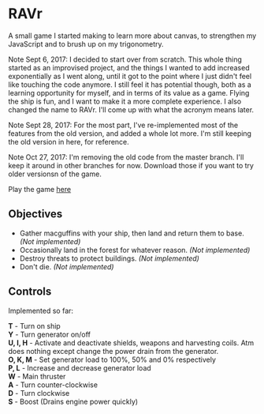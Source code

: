 # RAVr

A small game I started making to learn more about canvas, to strengthen my JavaScript and to brush up on my trigonometry.

Note Sept 6, 2017: I decided to start over from scratch. This whole thing started as an improvised project, and the things I wanted to add increased exponentially as I went along, until it got to the point where I just didn't feel like touching the code anymore. I still feel it has potential though, both as a learning opportunity for myself, and in terms of its value as a game. Flying the ship is fun, and I want to make it a more complete experience. I also changed the name to RAVr. I'll come up with what the acronym means later.

Note Sept 28, 2017: For the most part, I've re-implemented most of the features from the old version, and added a whole lot more. I'm still keeping the old version in here, for reference.

Note Oct 27, 2017: I'm removing the old code from the master branch. I'll keep it around in other branches for now. Download those if you want to try older versionsn of the game.

Play the game [here](https://lgrqvst.github.io/ravr/build/)

## Objectives

- Gather macguffins with your ship, then land and return them to base. _(Not implemented)_
- Occasionally land in the forest for whatever reason. _(Not implemented)_
- Destroy threats to protect buildings. _(Not implemented)_
- Don't die. _(Not implemented)_

## Controls

Implemented so far:

__T__ - Turn on ship  
__Y__ - Turn generator on/off  
__U, I, H__ - Activate and deactivate shields, weapons and harvesting coils. Atm does nothing except change the power drain from the generator.  
__O, K, M__ - Set generator load to 100%, 50% and 0% respectively  
__P, L__ - Increase and decrease generator load  
__W__ - Main thruster  
__A__ - Turn counter-clockwise  
__D__ - Turn clockwise  
__S__ - Boost (Drains engine power quickly)  
